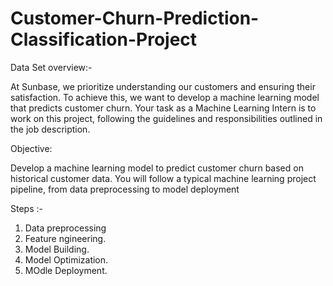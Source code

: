 # Customer-Churn-Prediction-Classification-Project

Data Set overview:-

At Sunbase, we prioritize understanding our customers and ensuring their satisfaction. To achieve this,
we want to develop a machine learning model that predicts customer churn. Your task as a Machine
Learning Intern is to work on this project, following the guidelines and responsibilities outlined in the job
description.

Objective:

Develop a machine learning model to predict customer churn based on historical customer data. You
will follow a typical machine learning project pipeline, from data preprocessing to model deployment

Steps :-

  1. Data preprocessing
  2. Feature ngineering.
  3. Model Building.
  4. Model Optimization.
  5. MOdle Deployment.
